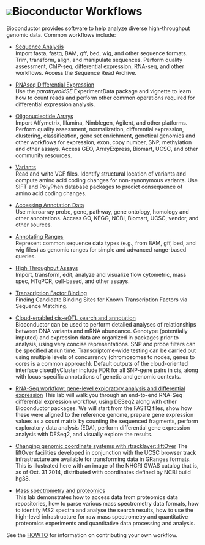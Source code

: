 # ![](/images/icons/help.gif)Bioconductor Workflows

Bioconductor provides software to help analyze diverse high-throughput
genomic data. Common workflows include:

* [Sequence Analysis](high-throughput-sequencing/)  
  Import fasta, fastq, BAM, gff, bed, wig, and other sequence formats.
  Trim, transform, align, and manipulate sequences. Perform quality
  assessment, ChIP-seq, differential expression, RNA-seq, and other
  workflows.  Access the Sequence Read Archive.

* [RNAseq Differential Expression](/packages/release/data/experiment/html/parathyroidSE.html)  
  Use the <em>parathyroidSE</em> ExperimentData package and vignette
  to learn how to count reads and perform other common operations
  required for differential expression analysis.

* [Oligonucleotide Arrays](arrays/)  
  Import Affymetrix, Illumina, Nimblegen, Agilent, and other
  platforms.  Perform quality assessment, normalization, differential
  expression, clustering, classification, gene set enrichment,
  genetical genomics and other workflows for expression, exon, copy
  number, SNP, methylation and other assays.  Access GEO,
  ArrayExpress, Biomart, UCSC, and other community resources.

* [Variants](variants/)  
  Read and write VCF files. Identify structural location of variants
  and compute amino acid coding changes for non-synonymous
  variants. Use SIFT and PolyPhen database packages to predict
  consequence of amino acid coding changes.

* [Accessing Annotation Data](annotation/annotation/)  
  Use microarray probe, gene, pathway, gene ontology, homology and
  other annotations.  Access GO, KEGG, NCBI, Biomart, UCSC, vendor,
  and other sources.

* [Annotating Ranges](annotation/AnnotatingRanges)  
  Represent common sequence data types (e.g., from BAM, gff, bed, and
  wig files) as genomic ranges for simple and advanced range-based
  queries.

* [High Throughput Assays](/help/workflows/highthroughputassays/)  
  Import, transform, edit, analyze and visualize flow cytometric, mass
  spec, HTqPCR, cell-based, and other assays.

* [Transcription Factor Binding](/help/workflows/generegulation/)  
  Finding Candidate Binding Sites for Known Transcription Factors via
  Sequence Matching.

* [Cloud-enabled cis-eQTL search and annotation](/help/workflows/eQTL/)  
  Bioconductor can be used to perform detailed analyses of
  relationships between DNA variants and mRNA abundance.  Genotype
  (potentially imputed) and expression data are organized in packages
  prior to analysis, using very concise representations.  SNP and
  probe filters can be specified at run time. Transcriptome-wide
  testing can be carried out using multiple levels of concurrency
  (chromosomes to nodes, genes to cores is a common approach).
  Default outputs of the cloud-oriented interface ciseqByCluster
  include FDR for all SNP-gene pairs in cis, along with locus-specific
  annotations of genetic and genomic contexts.

* [RNA-Seq workflow: gene-level exploratory analysis and differential expression](/help/workflows/rnaseqGene/)
  This lab will walk you through an end-to-end RNA-Seq differential expression workflow, using DESeq2 along with other Bioconductor packages. We will start from the FASTQ files, show how these were aligned to the reference genome, prepare gene expression values as a count matrix by counting the sequenced fragments, perform exploratory data analysis (EDA), perform differential gene expression analysis with DESeq2, and visually explore the results.

* [Changing genomic coordinate systems with rtracklayer::liftOver](/help/workflows/liftOver/)
  The liftOver facilities developed in conjunction with the UCSC
  browser track infrastructure are available for transforming
  data in GRanges formats.  This is illustrated here with
  an image of the NHGRI GWAS catalog that is, as of Oct. 31 2014,
  distributed with coordinates defined by NCBI build hg38.

* [Mass spectrometry and proteomics](/help/workflows/proteomics/)  
  This lab demonstrates how to access data from proteomics data
  repositories, how to parse various mass spectrometry data formats, how
  to identify MS2 spectra and analyse the search results, how to use the
  high-level infrastructure for raw mass spectrometry and quantitative
  proteomics experiments and quantitative data processing and analysis.

See the [HOWTO](/developers/how-to/workflows/) for information on contributing
your own workflow.

